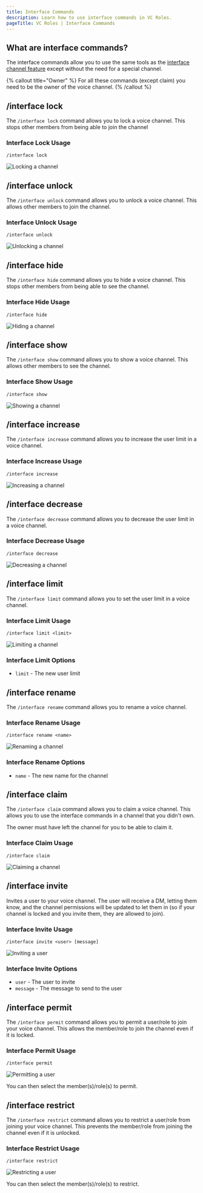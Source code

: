 ```yaml
---
title: Interface Commands
description: Learn how to use interface commands in VC Roles.
pageTitle: VC Roles | Interface Commands
---
```


## What are interface commands?

The interface commands allow you to use the same tools as the [interface channel feature](/docs/features/voice-channel-generators#what-is-an-interface-channel) except without the need for a special channel.

{% callout title="Owner" %}
For all these commands (except claim) you need to be the owner of the voice channel.
{% /callout %}

## /interface lock

The `/interface lock` command allows you to lock a voice channel. This stops other members from being able to join the channel

### Interface Lock Usage

`/interface lock`

![Locking a channel](/assets/interface-lock-command.png)

## /interface unlock

The `/interface unlock` command allows you to unlock a voice channel. This allows other members to join the channel.

### Interface Unlock Usage

`/interface unlock`

![Unlocking a channel](/assets/interface-unlock-command.png)

## /interface hide

The `/interface hide` command allows you to hide a voice channel. This stops other members from being able to see the channel.

### Interface Hide Usage

`/interface hide`

![Hiding a channel](/assets/interface-hide-command.png)

## /interface show

The `/interface show` command allows you to show a voice channel. This allows other members to see the channel.

### Interface Show Usage

`/interface show`

![Showing a channel](/assets/interface-show-command.png)

## /interface increase

The `/interface increase` command allows you to increase the user limit in a voice channel.

### Interface Increase Usage

`/interface increase`

![Increasing a channel](/assets/interface-increase-command.png)

## /interface decrease

The `/interface decrease` command allows you to decrease the user limit in a voice channel.

### Interface Decrease Usage

`/interface decrease`

![Decreasing a channel](/assets/interface-decrease-command.png)

## /interface limit

The `/interface limit` command allows you to set the user limit in a voice channel.

### Interface Limit Usage

`/interface limit <limit>`

![Limiting a channel](/assets/interface-limit-command.png)

### Interface Limit Options

-   `limit` - The new user limit

## /interface rename

The `/interface rename` command allows you to rename a voice channel.

### Interface Rename Usage

`/interface rename <name>`

![Renaming a channel](/assets/interface-rename-command.png)

### Interface Rename Options

-   `name` - The new name for the channel

## /interface claim

The `/interface claim` command allows you to claim a voice channel. This allows you to use the interface commands in a channel that you didn't own.

The owner must have left the channel for you to be able to claim it.

### Interface Claim Usage

`/interface claim`

![Claiming a channel](/assets/interface-claim-command.png)

## /interface invite

Invites a user to your voice channel. The user will receive a DM, letting them know, and the channel permissions will be updated to let them in (so if your channel is locked and you invite them, they are allowed to join).

### Interface Invite Usage

`/interface invite <user> [message]`

![Inviting a user](/assets/interface-invite-command.png)

### Interface Invite Options

-   `user` - The user to invite
-   `message` - The message to send to the user

## /interface permit

The `/interface permit` command allows you to permit a user/role to join your voice channel. This allows the member/role to join the channel even if it is locked.

### Interface Permit Usage

`/interface permit`

![Permitting a user](/assets/interface-permit-command.png)

You can then select the member(s)/role(s) to permit.

## /interface restrict

The `/interface restrict` command allows you to restrict a user/role from joining your voice channel. This prevents the member/role from joining the channel even if it is unlocked.

### Interface Restrict Usage

`/interface restrict`

![Restricting a user](/assets/interface-restrict-command.png)

You can then select the member(s)/role(s) to restrict.
